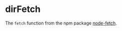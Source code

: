 # dirFetch

The `fetch` function from the npm package [node-fetch](https://www.npmjs.com/package/node-fetch).
